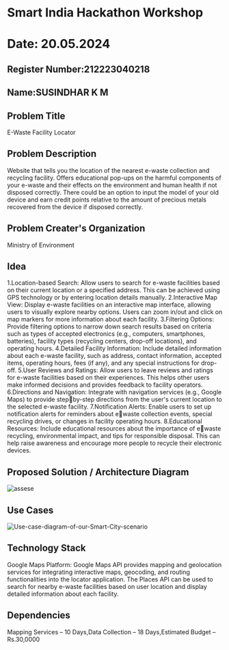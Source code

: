 # Smart India Hackathon Workshop
# Date: 20.05.2024
## Register Number:212223040218
## Name:SUSINDHAR K M
## Problem Title
E-Waste Facility Locator
## Problem Description
Website that tells you the location of the nearest e-waste collection and recycling facility. Offers educational pop-ups on the harmful components of your e-waste and their effects on the environment and human health if not disposed correctly. There could be an option to input the model of your old device and earn credit points relative to the amount of precious metals recovered from the device if disposed correctly.
## Problem Creater's Organization
Ministry of Environment

## Idea
1.Location-based Search: Allow users to search for e-waste facilities based on their
current location or a specified address. This can be achieved using GPS technology or
by entering location details manually. 2.Interactive Map View: Display e-waste facilities
on an interactive map interface, allowing users to visually explore nearby options. Users
can zoom in/out and click on map markers for more information about each facility.
3.Filtering Options: Provide filtering options to narrow down search results based on
criteria such as types of accepted electronics (e.g., computers, smartphones, batteries),
facility types (recycling centers, drop-off locations), and operating hours. 4.Detailed
Facility Information: Include detailed information about each e-waste facility, such as
address, contact information, accepted items, operating hours, fees (if any), and any
special instructions for drop-off. 5.User Reviews and Ratings: Allow users to leave
reviews and ratings for e-waste facilities based on their experiences. This helps other
users make informed decisions and provides feedback to facility operators. 6.Directions
and Navigation: Integrate with navigation services (e.g., Google Maps) to provide stepby-step directions from the user's current location to the selected e-waste facility.
7.Notification Alerts: Enable users to set up notification alerts for reminders about ewaste collection events, special recycling drives, or changes in facility operating hours.
8.Educational Resources: Include educational resources about the importance of ewaste recycling, environmental impact, and tips for responsible disposal. This can help
raise awareness and encourage more people to recycle their electronic devices.

## Proposed Solution / Architecture Diagram
![assese](https://github.com/KMSusindhar/SIHPS/assets/155904197/cbfd64b8-4186-4b82-b968-986bb14e1341)


## Use Cases
![Use-case-diagram-of-our-Smart-City-scenario](https://github.com/KMSusindhar/SIHPS/assets/155904197/bd14e672-11f2-47bb-9a86-7219f3853a77)


## Technology Stack
Google Maps Platform: Google Maps API provides mapping and geolocation services
for integrating interactive maps, geocoding, and routing functionalities into the locator
application. The Places API can be used to search for nearby e-waste facilities based on
user location and display detailed information about each facility.

## Dependencies
Mapping Services – 10 Days,Data Collection – 18 Days,Estimated Budget – Rs.30,0000
